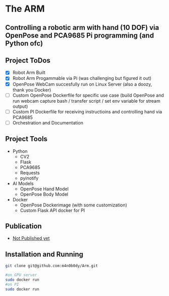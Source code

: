 # The ARM

## Controlling a robotic arm with hand (10 DOF) via OpenPose and PCA9685 Pi programming (and Python ofc)

## Project ToDos
- [x] Robot Arm Built
- [x] Robot Arm Progammable via Pi (was challenging but figured it out)
- [x] OpenPose WebCam succesfully run on Linux Server (also a doozy, thank you Docker)
- [ ] Custom OpenPose Dockerfile for specific use case (build OpenPose and run webcam capture bash / transfer script / set env variable for stream output)
- [ ] Custom PI Dockerfile for receiving instructioins and controlling hand via PCA9685 
- [ ] Orchestration and Documentation

## Project Tools
- Python
  - CV2
  - Flask
  - PCA9685
  - Requests
  - pyinotify
- AI Models
  - OpenPose Hand Model
  - OpenPose Body Model  
- Docker
  - OpenPose Dockerimage (with some customization)
  - Custom Flask API docker for PI

## Publication
- [Not Published yet](keenanvenuti.com/projects)

## Installation and Running
```sh
git clone git@github.com:m4n0b0dy/Arm.git
```
```sh
#on GPU server
sudo docker run
#on PI
sudo docker run
```
